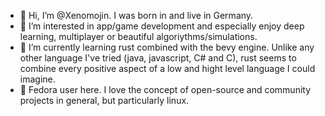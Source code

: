 - 👋 Hi, I’m @Xenomojin. I was born in and live in Germany.
- 👀 I’m interested in app/game development and especially enjoy deep learning, multiplayer or beautiful algoriythms/simulations.
- 🌱 I’m currently learning rust combined with the bevy engine. Unlike any other language I've tried (java, javascript, C# and C),
rust seems to combine every positive aspect of a low and hight level language I could imagine.
- 🐧 Fedora user here. I love the concept of open-source and community projects in general, but particularly linux.

